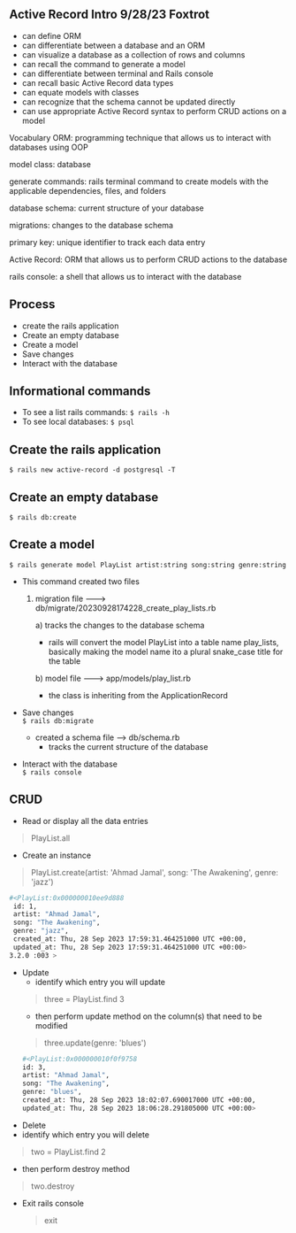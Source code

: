 ## Active Record Intro 9/28/23 Foxtrot

- can define ORM  
- can differentiate between a database and an ORM  
- can visualize a database as a collection of rows and columns  
- can recall the command to generate a model  
- can differentiate between terminal and Rails console  
- can recall basic Active Record data types  
- can equate models with classes  
- can recognize that the schema cannot be updated directly  
- can use appropriate Active Record syntax to perform CRUD actions on a model  

Vocabulary
ORM: programming technique that allows us to interact with databases using OOP

model class: database

generate commands: rails terminal command to create models with the applicable dependencies, files, and folders

database schema: current structure of your database

migrations: changes to the database schema

primary key: unique identifier to track each data entry

Active Record: ORM that allows us to perform CRUD actions to the database

rails console: a shell that allows us to interact with the database

## Process
- create the rails application
- Create an empty database
- Create a model
- Save changes
- Interact with the database

## Informational commands
- To see a list rails commands: `$ rails -h`  
- To see local databases: `$ psql`

## Create the rails application  
`$ rails new active-record -d postgresql -T `

## Create an empty database  
`$ rails db:create`

## Create a model  
`$ rails generate model PlayList artist:string song:string genre:string`
  - This command created two files
    1) migration file ---> db/migrate/20230928174228_create_play_lists.rb

        a) tracks the changes to the database schema
          - rails will convert the model PlayList into a table name play_lists, basically making the model name ito a plural snake_case title for the table 

        b) model file ---> app/models/play_list.rb
          - the class is inheriting from the ApplicationRecord

- Save changes  
`$ rails db:migrate`
  - created a schema file --> db/schema.rb
    - tracks the current structure of the database

- Interact with the database  
`$ rails console`

## CRUD
- Read or display all the data entries
> PlayList.all

- Create an instance
> PlayList.create(artist: 'Ahmad Jamal', song: 'The Awakening', genre: 'jazz')

```bash
#<PlayList:0x000000010ee9d888
 id: 1,
 artist: "Ahmad Jamal",
 song: "The Awakening",
 genre: "jazz",
 created_at: Thu, 28 Sep 2023 17:59:31.464251000 UTC +00:00,
 updated_at: Thu, 28 Sep 2023 17:59:31.464251000 UTC +00:00> 
3.2.0 :003 > 
```

- Update
  - identify which entry you will update
  > three = PlayList.find 3
  - then perform update method on the column(s) that need to be modified
  > three.update(genre: 'blues')
  ```bash
  #<PlayList:0x000000010f0f9758
  id: 3,
  artist: "Ahmad Jamal",
  song: "The Awakening",
  genre: "blues",
  created_at: Thu, 28 Sep 2023 18:02:07.690017000 UTC +00:00,
  updated_at: Thu, 28 Sep 2023 18:06:28.291805000 UTC +00:00> 
  ```
-  Delete
  - identify which entry you will delete
  > two = PlayList.find 2
  - then perform destroy method
  > two.destroy

- Exit rails console
  > exit
